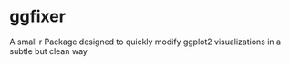 # ggfixer
A small r Package designed to quickly modify ggplot2 visualizations in a subtle but clean way
